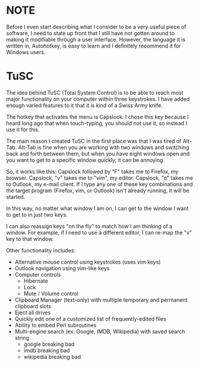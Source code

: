 NOTE
====
Before I even start describing what I consider to be a very useful piece of software, I need to state up front that I still have not gotten around to making it modifiable through a user interface.  However, the language it is written in, Autohotkey, is easy to learn and I definitely recommend it for Windows users.

TuSC
====

The idea behind TuSC (Total System Control) is to be able to reach most major functionality on your computer within three keystrokes.  I have added enough varied features to it that it is kind of a Swiss Army knife.

The hotkey that activates the menu is Capslock.  I chose this key because I heard long ago that when touch-typing, you should not use it, so instead I use it for this.

The main reason I created TuSC in the first place was that I was tired of Alt-Tab.  Alt-Tab is fine when you are working with two windows and switching back and forth between them, but when you have eight windows open and you want to get to a specific window quickly, it can be annoying.

So, it works like this: Capslock followed by "F" takes me to Firefox, my browser.  Capslock, "v" takes me to "vim", my editor.  Capslock, "o" takes me to Outlook, my e-mail client.  If I type any one of these key combinations and the target program (Firefox, vim, or Outlook) isn't already running, it will be started.

In this way, no matter what window I am on, I can get to the window I want to get to in just two keys.

I can also reassign keys "on the fly" to match how I am thinking of a window.  For example, if I need to use a different editor, I can re-map the "v" key to that window.

Other functionality includes:

* Alternative mouse control using keystrokes (uses vim keys)
* Outlook navigation using vim-like keys
* Computer controls
    * Hibernate
    * Lock
    * Mute / Volume control
* Clipboard Manager (text-only) with multiple temporary and permanent clipboard slots
* Eject all drives
* Quickly edit one of a customized list of frequently-edited files
* Ability to embed Perl subroutines
* Multi-engine search (ex: Google, IMDB, Wikipedia) with saved search string
    * google breaking bad
    * imdb breaking bad
    * wikipedia breaking bad

